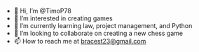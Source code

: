- 👋 Hi, I’m @TimoP78
- 👀 I’m interested in creating games
- 🌱 I’m currently learning law, project management, and Python
- 💞️ I’m looking to collaborate on creating a new chess game
- 📫 How to reach me at bracest23@gmail.com

<!---
TimoP78/TimoP78 is a ✨ special ✨ repository because its `README.md` (this file) appears on your GitHub profile.
You can click the Preview link to take a look at your changes.
--->
